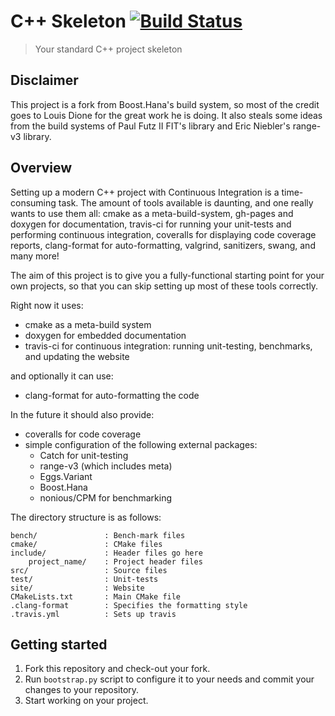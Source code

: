 # C++ Skeleton <a href="https://travis-ci.org/gnzlbg/cpp_skeleton" target="_blank">![Build Status][badge.Travis]</a>
> Your standard C++ project skeleton

## Disclaimer

This project is a fork from Boost.Hana's build system, so most of the credit
goes to Louis Dione for the great work he is doing. It also steals some ideas
from the build systems of Paul Futz II FIT's library and Eric Niebler's range-v3
library.

## Overview

Setting up a modern C++ project with Continuous Integration is a time-consuming
task. The amount of tools available is daunting, and one really wants to use
them all: cmake as a meta-build-system, gh-pages and doxygen for documentation,
travis-ci for running your unit-tests and performing continuous integration,
coveralls for displaying code coverage reports, clang-format for
auto-formatting, valgrind, sanitizers, swang, and many more!

The aim of this project is to give you a fully-functional starting point for
your own projects, so that you can skip setting up most of these tools
correctly.

Right now it uses:
- cmake as a meta-build system
- doxygen for embedded documentation
- travis-ci for continuous integration: running unit-testing, benchmarks, and
  updating the website

and optionally it can use:
- clang-format for auto-formatting the code

In the future it should also provide:
- coveralls for code coverage
- simple configuration of the following external packages:
  - Catch for unit-testing
  - range-v3 (which includes meta)
  - Eggs.Variant
  - Boost.Hana
  - nonious/CPM for benchmarking

The directory structure is as follows:

```shell
bench/               : Bench-mark files
cmake/               : CMake files
include/             : Header files go here
    project_name/    : Project header files
src/                 : Source files
test/                : Unit-tests 
site/                : Website
CMakeLists.txt       : Main CMake file
.clang-format        : Specifies the formatting style
.travis.yml          : Sets up travis
```

## Getting started

1. Fork this repository and check-out your fork.
2. Run `bootstrap.py` script to configure it to your needs and commit your
   changes to your repository.
3. Start working on your project.

<!-- Links -->
[badge.Gitter]: https://img.shields.io/badge/gitter-join%20chat-blue.svg
[badge.Travis]: https://travis-ci.org/ldionne/hana.svg?branch=master
